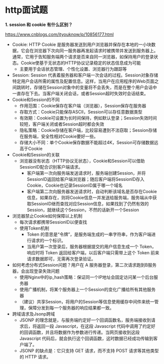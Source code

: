 # http面试题

**1. session 和 cookie 有什么区别？**

https://www.cnblogs.com/ityouknow/p/10856177.html

- Cookie: HTTP Cookie 是服务器发送到用户浏览器并保存在本地的一小块数据，它会在浏览器下次向同一服务器再发起请求时被携带并发送到服务器上。通常，它用于告知服务端两个请求是否来自同一浏览器，如保持用户的登录状态。Cookie使基于无状态的HTTP协议记录稳定的状态信息成为可能
  - 主要用于会话状态管理、个性化设置、浏览器行为跟踪等
- Session: Session 代表着服务器和客户端一次会话的过程。Session对象存储特定用户会话所需的属性及配置信息。这样，当用户在应用程序的Web页面之间跳转时，存储在Session对象中的变量将不会丢失，而是在整个用户会话中一直存在下去。当客户端关闭会话，或者Session超时失效时会话结束。
- Cookie和Session的不同
  - 作用范围：Cookie保存在客户端（浏览器），Session保存在服务器
  - 存取方式：Cookie只能保存ASCII，Session可以存任意数据类型
  - 有效期：Cookie可设置为长时间保持，例如默认登录；Session失效时间较短，客户端关闭或者Session超时都会失效
  - 隐私策略：Cookie存储在客户端，比较容易遭到不法窃取；Session存储在服务端，安全性相对Cookie要好一些。
  - 存储大小不同：单个Cookie保存数据不能超过4K，Session可存储数据远高于Cookie
- Cookie和Session的关联
  - 浏览器没有状态（HTTP协议无状态），Cookie和Session可以借助SessionID配合识别客户端请求。
    - 客户端第一次向服务端发送请求时，服务端创建Session，并将SessionID返回给客户端浏览器；随后客户端将SessionID存入Cookie，Cookie也记录SessionID属于哪一个域名
    - 客户端第二次向服务器发送请求时，自动判断该域名是否存在Cookie信息，如果存在，则将Cookie信息一并发送给服务端，服务端从中获取SessionID继而查找对应Session信息，如果找到了仍然有效的Session，就继续这个Session，不然的话新开一个Session
- 浏览器禁止Cookie如何保障以上机制
  - 每次请求都携带SessionID以便查找
  - 使用Token机制
    - Token 的意思是“令牌”，是服务端生成的一串字符串，作为客户端进行请求的一个标识。
    - 当用户第一次登录后，服务器根据提交的用户信息生成一个 Token，响应时将 Token 返回给客户端，以后客户端只需带上这个 Token 前来请求数据即可，无需再次登录验证。
- 如何考虑分布式Session问题？用户在 A 服务器登录，第二次请求跑到B服务器，会出现登录失效问题
  - 使用Nginx中的ip_hash策略：保证同一个IP地址会固定访问某一个后台服务器
  - 使用广播机制，将某个服务器上一个Session的变化广播给所有其他服务器
  - （建议）共享Session，将用户的Session等信息使用缓存中间件来统一管理，保障分发到每一个服务器的响应结果都一致。
- 跨域请求及Jsonp跨域
  - JSONP 的理念就是，与服务端约定好一个回调函数名，服务端接收到请求后，将返回一段 Javascript，在这段 Javascript 代码中调用了约定好的回调函数，并且将数据作为参数进行传递。当网页接收到这段 Javascript 代码后，就会执行这个回调函数，这时数据已经成功传输到客户端了。
  - JSONP 的缺点是：它只支持 GET 请求，而不支持 POST 请求等其他类型的 HTTP 请求。

